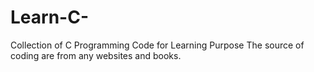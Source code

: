 # Learn-C-
Collection of C Programming Code for Learning Purpose
The source of coding are from any websites and books.
